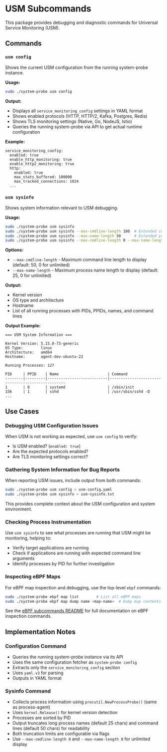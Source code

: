 # USM Subcommands

This package provides debugging and diagnostic commands for Universal Service Monitoring (USM).

## Commands

### `usm config`

Shows the current USM configuration from the running system-probe instance.

**Usage:**
```bash
sudo ./system-probe usm config
```

**Output:**
- Displays all `service_monitoring_config` settings in YAML format
- Shows enabled protocols (HTTP, HTTP/2, Kafka, Postgres, Redis)
- Shows TLS monitoring settings (Native, Go, NodeJS, Istio)
- Queries the running system-probe via API to get actual runtime configuration

**Example:**
```
service_monitoring_config:
  enabled: true
  enable_http_monitoring: true
  enable_http2_monitoring: true
  http:
    enabled: true
    max_stats_buffered: 100000
    max_tracked_connections: 1024
  ...
```

### `usm sysinfo`

Shows system information relevant to USM debugging.

**Usage:**
```bash
sudo ./system-probe usm sysinfo
sudo ./system-probe usm sysinfo --max-cmdline-length 100  # Extended command line display
sudo ./system-probe usm sysinfo --max-name-length 50      # Extended process name display
sudo ./system-probe usm sysinfo --max-cmdline-length 0 --max-name-length 0  # Unlimited
```

**Options:**
- `--max-cmdline-length` - Maximum command line length to display (default: 50, 0 for unlimited)
- `--max-name-length` - Maximum process name length to display (default: 25, 0 for unlimited)

**Output:**
- Kernel version
- OS type and architecture
- Hostname
- List of all running processes with PIDs, PPIDs, names, and command lines

**Output Example:**
```
=== USM System Information ===

Kernel Version: 5.15.0-73-generic
OS Type:        linux
Architecture:   amd64
Hostname:       agent-dev-ubuntu-22

Running Processes: 127

PID     | PPID    | Name                      | Command
--------|---------|---------------------------|--------------------------------------------------
1       | 0       | systemd                   | /sbin/init
156     | 1       | sshd                      | /usr/sbin/sshd -D
...
```


## Use Cases

### Debugging USM Configuration Issues

When USM is not working as expected, use `usm config` to verify:
- Is USM enabled? (`enabled: true`)
- Are the expected protocols enabled?
- Are TLS monitoring settings correct?

### Gathering System Information for Bug Reports

When reporting USM issues, include output from both commands:
```bash
sudo ./system-probe usm config > usm-config.yaml
sudo ./system-probe usm sysinfo > usm-sysinfo.txt
```

This provides complete context about the USM configuration and system environment.

### Checking Process Instrumentation

Use `usm sysinfo` to see what processes are running that USM might be monitoring, helping to:
- Verify target applications are running
- Check if applications are running with expected command line arguments
- Identify processes by PID for further investigation

### Inspecting eBPF Maps

For eBPF map inspection and debugging, use the top-level `ebpf` commands:
```bash
sudo ./system-probe ebpf map list        # List all eBPF maps
sudo ./system-probe ebpf map dump name <map-name>  # Dump map contents
```

See the [eBPF subcommands README](../ebpf/README.md) for full documentation on eBPF inspection commands.

## Implementation Notes

### Configuration Command
- Queries the running system-probe instance via its API
- Uses the same configuration fetcher as `system-probe config`
- Extracts only the `service_monitoring_config` section
- Uses `yaml.v3` for parsing
- Outputs in YAML format

### Sysinfo Command
- Collects process information using `procutil.NewProcessProbe()` (same as process-agent)
- Uses `kernel.Release()` for kernel version detection
- Processes are sorted by PID
- Output truncates long process names (default 25 chars) and command lines (default 50 chars) for readability
- Both truncation limits are configurable via flags
- Use `--max-cmdline-length 0` and `--max-name-length 0` for unlimited display
